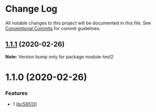 # Change Log

All notable changes to this project will be documented in this file.
See [Conventional Commits](https://conventionalcommits.org) for commit guidelines.

## [1.1.1](https://github.com/Fdango/locklerna/compare/module-test2@1.1.0...module-test2@1.1.1) (2020-02-26)

**Note:** Version bump only for package module-test2





# 1.1.0 (2020-02-26)


### Features

* 1 ([bc56513](https://github.com/Fdango/locklerna/commit/bc56513733e38bfa5a6cda2079a12d042e78edc8))
